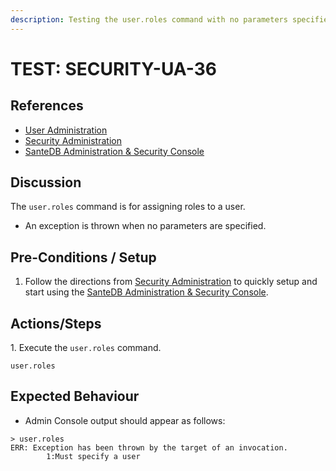 ```yaml
---
description: Testing the user.roles command with no parameters specified.
---
```


# TEST: SECURITY-UA-36

## References

* [User Administration](../../../../../../operations/server-administration/santedb-icdr-admin-console/user-administration.md)
* [Security Administration](../../../../../../operations/system-administration/security-administration/#demo-environment)&#x20;
* [SanteDB Administration & Security Console](../../../../../../operations/server-administration/santedb-icdr-admin-console/)

## Discussion

The `user.roles` command is for assigning roles to a user.&#x20;

* An exception is thrown when no parameters are specified.

## Pre-Conditions / Setup

1. Follow the directions from [Security Administration](../../../../../../operations/system-administration/security-administration/#demo-environment) to quickly setup and start using the [SanteDB Administration & Security Console](../../../../../../operations/server-administration/santedb-icdr-admin-console/).

## Actions/Steps

1\. Execute the `user.roles` command.

```
user.roles
```

## Expected Behaviour

* Admin Console output should appear as follows:

```
> user.roles
ERR: Exception has been thrown by the target of an invocation.
        1:Must specify a user
```
